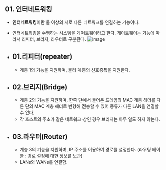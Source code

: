 ## 01. 인터네트워킹
- **인터네트워킹**이란 둘 이상의 서로 다른 네트워크를 연결하는 기능이다.
- 인터네트워킹을 수행하는 시스템을 게이트웨이라고 한다. 게이트웨이는 기능에 따라서 리피터, 브리지, 라우터로 구분된다.
![image](https://user-images.githubusercontent.com/29484377/138347387-ce3342e1-dcad-45e8-b573-53a5ab58fae2.png)

- ## 01.리피터(repeater)
  - 계층 1의 기능을 지원하며, 물리 계층의 신호증폭을 지원한다.
- ## 02.브리지(Bridge)
  - 계층 2의 기능을 지원하며, 한쪽 단에서 들어온 프레임의 MAC 계층 헤더를 다른 단의 MAC 계층 헤더로 변형해 전송할 수 있어 종류가 다른 LAN을 연결할 수 있다.
  - 각 호스트의 주소가 같은 네트워크 상인 경우 브리지는 아무 일도 하지 않는다.
- ## 03.라우터(Router)
  - 계층 3의 기능을 지원하며, IP 주소를 이용하여 경로를 설정한다.
    (라우팅 테이블 : 경로 설정에 대한 정보를 보관)
  - LANs와 WANs를 연결함.
